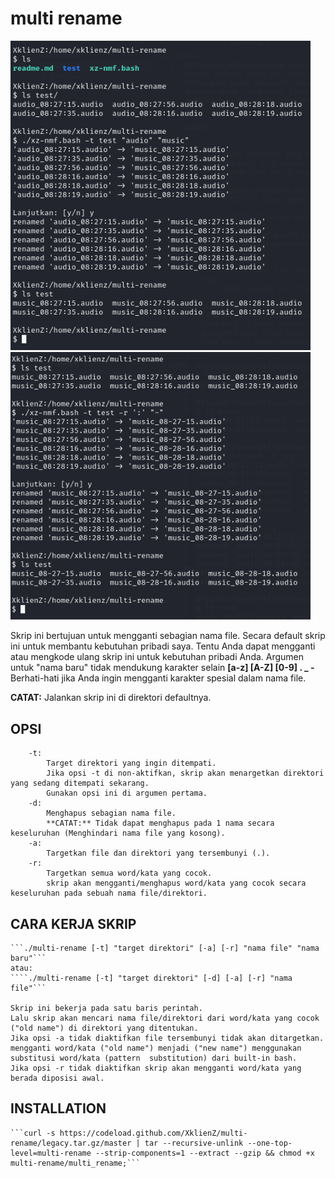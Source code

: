 # multi rename

<img src="https://github.com/XklienZ/multi-rename/blob/master/multi-rename.png" width="480" title="multi-rename">
<img src="https://github.com/XklienZ/multi-rename/blob/master/multi-rename2.png" width="480" title="multi-rename2">

Skrip ini bertujuan untuk mengganti sebagian nama file.
Secara default skrip ini untuk membantu kebutuhan pribadi saya.
Tentu Anda dapat mengganti atau mengkode ulang skrip ini untuk kebutuhan pribadi Anda.
Argumen untuk "nama baru" tidak mendukung karakter selain **[a-z] [A-Z] [0-9] . _ -**
Berhati-hati jika Anda ingin mengganti karakter spesial dalam nama file.

**CATAT:** Jalankan skrip ini di direktori defaultnya.

## OPSI
```
    -t:                                                                            
        Target direktori yang ingin ditempati.                                
        Jika opsi -t di non-aktifkan, skrip akan menargetkan direktori yang sedang ditempati sekarang.
        Gunakan opsi ini di argumen pertama.
    -d:
        Menghapus sebagian nama file.
        **CATAT:** Tidak dapat menghapus pada 1 nama secara keseluruhan (Menghindari nama file yang kosong).
    -a:
        Targetkan file dan direktori yang tersembunyi (.).
    -r:
        Targetkan semua word/kata yang cocok.
        skrip akan mengganti/menghapus word/kata yang cocok secara keseluruhan pada sebuah nama file/direktori.
```
## CARA KERJA SKRIP
    ```./multi-rename [-t] "target direktori" [-a] [-r] "nama file" "nama baru"```
    atau:
    ````./multi-rename [-t] "target direktori" [-d] [-a] [-r] "nama file"```

    Skrip ini bekerja pada satu baris perintah.
    Lalu skrip akan mencari nama file/direktori dari word/kata yang cocok ("old name") di direktori yang ditentukan.
    Jika opsi -a tidak diaktifkan file tersembunyi tidak akan ditargetkan.
    mengganti word/kata ("old name") menjadi ("new name") menggunakan substitusi word/kata (pattern  substitution) dari built-in bash.
    Jika opsi -r tidak diaktifkan skrip akan mengganti word/kata yang berada diposisi awal.

## INSTALLATION
    ```curl -s https://codeload.github.com/XklienZ/multi-rename/legacy.tar.gz/master | tar --recursive-unlink --one-top-level=multi-rename --strip-components=1 --extract --gzip && chmod +x multi-rename/multi_rename;```